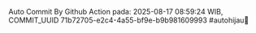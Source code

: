 Auto Commit By Github Action pada: 2025-08-17 08:59:24 WIB, COMMIT_UUID 71b72705-e2c4-4a55-bf9e-b9b981609993 #autohijau🗿
